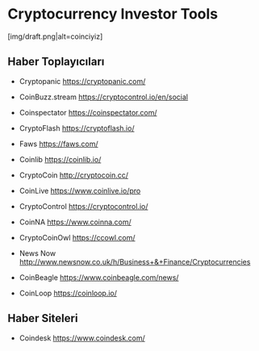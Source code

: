# Cryptocurrency Investor Tools
[img/draft.png|alt=coinciyiz]

## Haber Toplayıcıları

* Cryptopanic
https://cryptopanic.com/

* CoinBuzz.stream
https://cryptocontrol.io/en/social

* Coinspectator
https://coinspectator.com/

* CryptoFlash
https://cryptoflash.io/

* Faws
https://faws.com/

* Coinlib
https://coinlib.io/

* CryptoCoin
http://cryptocoin.cc/

* CoinLive
https://www.coinlive.io/pro

* CryptoControl
https://cryptocontrol.io/

* CoinNA
https://www.coinna.com/

* CryptoCoinOwl
https://ccowl.com/

* News Now
http://www.newsnow.co.uk/h/Business+&+Finance/Cryptocurrencies

* CoinBeagle
https://www.coinbeagle.com/news/

* CoinLoop
https://coinloop.io/


## Haber Siteleri

* Coindesk
https://www.coindesk.com/